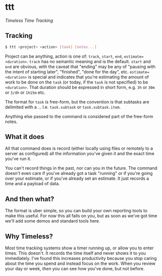 # ttt

_Timeless Time Tracking_

## Tracking

```bash
$ ttt <project> <action> [task] [notes...]
```

Project can be anything, action is one of: `track`, `start`, `end`, `estimate=<duration>`.
`track` has no semantic meaning and is the default. `start` and `end` are obvious, with the
caveat that "ending" may be any of "pausing with the intent of starting later", "finished",
"done for the day", etc. `estimate=<duration>` is special and indicates that you're estimating
the amount of work to be done on the `task` (or today, if the `task` is not specified) to be
`<duration>`. That duration should be expressed in short form, e.g. `3h` or `30m` or `3/4h` or
`1h15m` etc.

The format for `task` is free-form, but the convention is that subtasks are delimited with a `.`.
I.e. `task.subtask` or `task.subtask.item`.

Anything else passed to the command is considered part of the free-form notes.

## What it does

All that command does is record (either locally using files or remotely to a server as configured)
all the information you've given it and the exact time you've run it.

You can't record things in the past, nor can you in the future. The command doesn't even care if
you've already got a task "running" or if you're going over your estimate, or if you've already
set an estimate. It just records a time and a payload of data.

## And then what?

The format is uber simple, so you can build your own reporting tools to make this useful. For now
this all falls on you, but as soon as we've got time we'll add some demos and standard tools here.

## Why Timeless?

Most time tracking systems show a timer running up, or allow you to enter times. This doesn't. It
records the time itself and never shows it to you immediately. I've found this increases productivity
because you stop caring about the time you spend and instead focus on the work. When you review your
day or week, *then* you can see how you've done, but not before.
